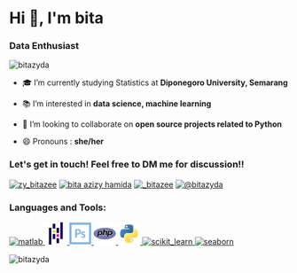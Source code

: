 <h1 align="left">Hi 👋, I'm bita</h1>
<h3 align="left">Data Enthusiast</h3>

<p align="left"> <img src="https://komarev.com/ghpvc/?username=bitazyda&label=Profile%20views&color=0e75b6&style=flat" alt="bitazyda" /> </p>

- 🎓 I’m currently studying Statistics at **Diponegoro University, Semarang**

- 📚 I’m interested in **data science, machine learning**

- 👥 I’m looking to collaborate on **open source projects related to Python**

- 😄 Pronouns : **she/her**

<h3 align="left">Let's get in touch! Feel free to DM me for discussion!!</h3>
<p align="left">
<a href="https://twitter.com/zy_bitazee" target="blank"><img align="center" src="https://raw.githubusercontent.com/rahuldkjain/github-profile-readme-generator/master/src/images/icons/Social/twitter.svg" alt="zy_bitazee" height="30" width="40" /></a>
<a href="https://linkedin.com/in/bita azizy hamida" target="blank"><img align="center" src="https://raw.githubusercontent.com/rahuldkjain/github-profile-readme-generator/master/src/images/icons/Social/linked-in-alt.svg" alt="bita azizy hamida" height="30" width="40" /></a>
<a href="https://instagram.com/_bitazee" target="blank"><img align="center" src="https://raw.githubusercontent.com/rahuldkjain/github-profile-readme-generator/master/src/images/icons/Social/instagram.svg" alt="_bitazee" height="30" width="40" /></a>
<a href="https://medium.com/@bitazyda" target="blank"><img align="center" src="https://raw.githubusercontent.com/rahuldkjain/github-profile-readme-generator/master/src/images/icons/Social/medium.svg" alt="@bitazyda" height="30" width="40" /></a>
</p>

<h3 align="left">Languages and Tools:</h3>
<p align="left"> <a href="https://www.mathworks.com/" target="_blank" rel="noreferrer"> <img src="https://upload.wikimedia.org/wikipedia/commons/2/21/Matlab_Logo.png" alt="matlab" width="40" height="40"/> </a> <a href="https://pandas.pydata.org/" target="_blank" rel="noreferrer"> <img src="https://raw.githubusercontent.com/devicons/devicon/2ae2a900d2f041da66e950e4d48052658d850630/icons/pandas/pandas-original.svg" alt="pandas" width="40" height="40"/> </a> <a href="https://www.photoshop.com/en" target="_blank" rel="noreferrer"> <img src="https://raw.githubusercontent.com/devicons/devicon/master/icons/photoshop/photoshop-line.svg" alt="photoshop" width="40" height="40"/> </a> <a href="https://www.php.net" target="_blank" rel="noreferrer"> <img src="https://raw.githubusercontent.com/devicons/devicon/master/icons/php/php-original.svg" alt="php" width="40" height="40"/> </a> <a href="https://www.python.org" target="_blank" rel="noreferrer"> <img src="https://raw.githubusercontent.com/devicons/devicon/master/icons/python/python-original.svg" alt="python" width="40" height="40"/> </a> <a href="https://scikit-learn.org/" target="_blank" rel="noreferrer"> <img src="https://upload.wikimedia.org/wikipedia/commons/0/05/Scikit_learn_logo_small.svg" alt="scikit_learn" width="40" height="40"/> </a> <a href="https://seaborn.pydata.org/" target="_blank" rel="noreferrer"> <img src="https://seaborn.pydata.org/_images/logo-mark-lightbg.svg" alt="seaborn" width="40" height="40"/> </a> </p>

<p><img align="center" src="https://github-readme-stats.vercel.app/api/top-langs?username=bitazyda&show_icons=true&locale=en&layout=compact" alt="bitazyda" /></p>

